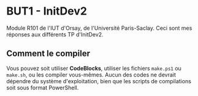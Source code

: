 # BUT1 - InitDev2

Module R101 de l'IUT d'Orsay, de l'Université Paris-Saclay.
Ceci sont mes réponses aux différents TP d'InitDev2.

## Comment le compiler

Vous pouvez soit utiliser **CodeBlocks**, utiliser les fichiers
`make.ps1` ou `make.sh`, ou les compiler vous-mêmes.
Aucun des codes ne devrait dépendre du système d'exploitation,
bien que les scripts de compilations soit sous format PowerShell.